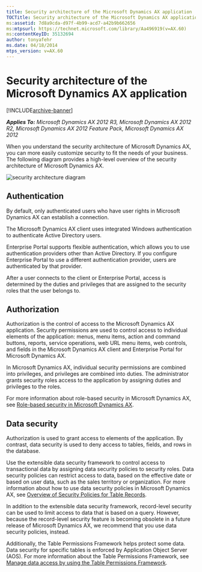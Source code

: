 ```yaml
---
title: Security architecture of the Microsoft Dynamics AX application
TOCTitle: Security architecture of the Microsoft Dynamics AX application
ms:assetid: 7d8a9cda-d97f-4b99-acd7-a42b9b662656
ms:mtpsurl: https://technet.microsoft.com/library/Aa496919(v=AX.60)
ms:contentKeyID: 35132694
author: tonyafehr
ms.date: 04/18/2014
mtps_version: v=AX.60
---
```


# Security architecture of the Microsoft Dynamics AX application 


[!INCLUDE[archive-banner](includes/archive-banner.md)]


_**Applies To:** Microsoft Dynamics AX 2012 R3, Microsoft Dynamics AX 2012 R2, Microsoft Dynamics AX 2012 Feature Pack, Microsoft Dynamics AX 2012_

When you understand the security architecture of Microsoft Dynamics AX, you can more easily customize security to fit the needs of your business. The following diagram provides a high-level overview of the security architecture of Microsoft Dynamics AX.

![security architecture diagram](images/Aa496919.SecurityArchitecture(AX.60).gif "security architecture diagram")

## Authentication

By default, only authenticated users who have user rights in Microsoft Dynamics AX can establish a connection.

The Microsoft Dynamics AX client uses integrated Windows authentication to authenticate Active Directory users.

Enterprise Portal supports flexible authentication, which allows you to use authentication providers other than Active Directory. If you configure Enterprise Portal to use a different authentication provider, users are authenticated by that provider.

After a user connects to the client or Enterprise Portal, access is determined by the duties and privileges that are assigned to the security roles that the user belongs to.

## Authorization

Authorization is the control of access to the Microsoft Dynamics AX application. Security permissions are used to control access to individual elements of the application: menus, menu items, action and command buttons, reports, service operations, web URL menu items, web controls, and fields in the Microsoft Dynamics AX client and Enterprise Portal for Microsoft Dynamics AX.

In Microsoft Dynamics AX, individual security permissions are combined into privileges, and privileges are combined into duties. The administrator grants security roles access to the application by assigning duties and privileges to the roles.

For more information about role-based security in Microsoft Dynamics AX, see [Role-based security in Microsoft Dynamics AX](role-based-security-in-microsoft-dynamics-ax.md).

## Data security

Authorization is used to grant access to elements of the application. By contrast, data security is used to deny access to tables, fields, and rows in the database.

Use the extensible data security framework to control access to transactional data by assigning data security policies to security roles. Data security policies can restrict access to data, based on the effective date or based on user data, such as the sales territory or organization. For more information about how to use data security policies in Microsoft Dynamics AX, see [Overview of Security Policies for Table Records](https://technet.microsoft.com/library/hh272123\(v=ax.60\)).

In addition to the extensible data security framework, record-level security can be used to limit access to data that is based on a query. However, because the record-level security feature is becoming obsolete in a future release of Microsoft Dynamics AX, we recommend that you use data security policies, instead.

Additionally, the Table Permissions Framework helps protect some data. Data security for specific tables is enforced by Application Object Server (AOS). For more information about the Table Permissions Framework, see [Manage data access by using the Table Permissions Framework](manage-data-access-by-using-the-table-permissions-framework.md).

  


